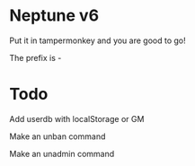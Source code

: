# Neptune v6

Put it in tampermonkey and you are good to go!

The prefix is -

# Todo

Add userdb with localStorage or GM

Make an unban command

Make an unadmin command
